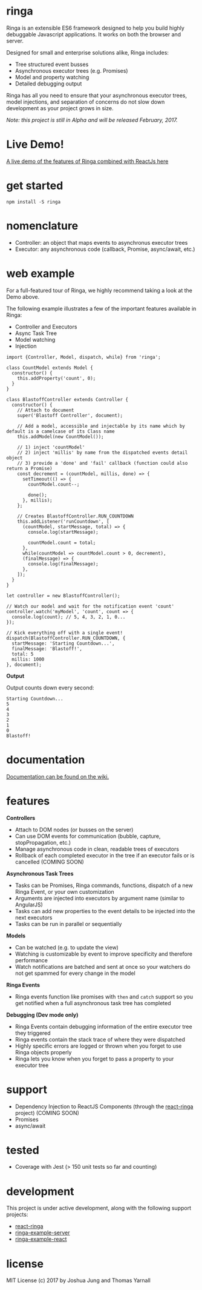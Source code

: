 # ringa

Ringa is an extensible ES6 framework designed to help you build highly debuggable Javascript applications. It works on both the browser and server.

Designed for small and enterprise solutions alike, Ringa includes:

* Tree structured event busses
* Asynchronous executor trees (e.g. Promises)
* Model and property watching
* Detailed debugging output

Ringa has all you need to ensure that your asynchronous executor trees, model injections, and separation of concerns do not slow down development as your project grows in size.

*Note: this project is still in Alpha and will be released February, 2017.*

# Live Demo!

[A live demo of the features of Ringa combined with ReactJs here](http://demo.ringajs.com)

# get started

    npm install -S ringa

# nomenclature

* Controller: an object that maps events to asynchronus executor trees
* Executor: any asynchronous code (callback, Promise, async/await, etc.)

# web example

For a full-featured tour of Ringa, we highly recommend taking a look at the Demo above.

The following example illustrates a few of the important features available in Ringa:
 
* Controller and Executors
* Async Task Tree
* Model watching
* Injection

```
import {Controller, Model, dispatch, while} from 'ringa';

class CountModel extends Model {
  constructor() {
    this.addProperty('count', 0);
  }
}

class BlastoffController extends Controller {
  constructor() {
    // Attach to document
    super('Blastoff Controller', document);

    // Add a model, accessible and injectable by its name which by default is a camelcase of its Class name
    this.addModel(new CountModel()); 

    // 1) inject 'countModel'
    // 2) inject 'millis' by name from the dispatched events detail object
    // 3) provide a 'done' and 'fail' callback (function could also return a Promise)
    const decrement = (countModel, millis, done) => {
      setTimeout(() => {
        countModel.count--;

        done();
      }, millis);
    };

    // Creates BlastoffController.RUN_COUNTDOWN
    this.addListener('runCountdown', [
      (countModel, startMessage, total) => {
        console.log(startMessage);

        countModel.count = total;
      },
      while(countModel => countModel.count > 0, decrement),
      (finalMessage) => {
        console.log(finalMessage);
      },
    ]);
  }
}

let controller = new BlastoffController();

// Watch our model and wait for the notification event 'count'
controller.watch('myModel', 'count', count => {
  console.log(count); // 5, 4, 3, 2, 1, 0...
});

// Kick everything off with a single event!
dispatch(BlastoffController.RUN_COUNTDOWN, {
  startMessage: 'Starting Countdown...',
  finalMessage: 'Blastoff!',
  total: 5
  millis: 1000
}, document);
```

**Output**

Output counts down every second:

    Starting Countdown...
    5
    4
    3
    2
    1
    0
    Blastoff!

# documentation

[Documentation can be found on the wiki.](http://www.github.com/jung-digital/ringa/wiki)

# features

**Controllers**

* Attach to DOM nodes (or busses on the server)
* Can use DOM events for communication (bubble, capture, stopPropagation, etc.)
* Manage asynchronous code in clean, readable trees of executors
* Rollback of each completed executor in the tree if an executor fails or is cancelled (COMING SOON)

**Asynchronous Task Trees**

* Tasks can be Promises, Ringa commands, functions, dispatch of a new Ringa Event, or your own customization
* Arguments are injected into executors by argument name (similar to AngularJS)
* Tasks can add new properties to the event details to be injected into the next executors
* Tasks can be run in parallel or sequentially

**Models**

* Can be watched (e.g. to update the view)
* Watching is customizable by event to improve specificity and therefore performance
* Watch notifications are batched and sent at once so your watchers do not get spammed for every change in the model

**Ringa Events**

* Ringa events function like promises with `then` and `catch` support so you get notified when a full asynchronous task tree has completed

**Debugging (Dev mode only)**

* Ringa Events contain debugging information of the entire executor tree they triggered
* Ringa events contain the stack trace of where they were dispatched
* Highly specific errors are logged or thrown when you forget to use Ringa objects properly
* Ringa lets you know when you forget to pass a property to your executor tree

# support

* Dependency Injection to ReactJS Components (through the [react-ringa](https://github.com/jung-digital/react-ringa) project) (COMING SOON)
* Promises
* async/await

# tested

* Coverage with Jest (> 150 unit tests so far and counting)

# development

This project is under active development, along with the following support projects:

* [react-ringa](https://github.com/jung-digital/react-ringa)
* [ringa-example-server](https://github.com/jung-digital/ringa-example-server)
* [ringa-example-react](https://github.com/jung-digital/ringa-example-react)

# license

MIT License (c) 2017 by Joshua Jung and Thomas Yarnall

